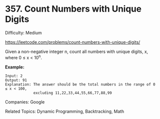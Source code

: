 # 357. Count Numbers with Unique Digits

Difficulty: Medium

https://leetcode.com/problems/count-numbers-with-unique-digits/

Given a non-negative integer n, count all numbers with unique digits, x, where 0 ≤ x < 10<sup>n</sup>.

**Example:**  
```
Input: 2
Output: 91 
Explanation: The answer should be the total numbers in the range of 0 ≤ x < 100, 
             excluding 11,22,33,44,55,66,77,88,99
```

Companies: Google

Related Topics: Dynamic Programming, Backtracking, Math
